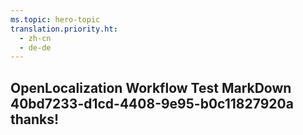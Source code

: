 ```yaml
---
ms.topic: hero-topic
translation.priority.ht: 
  - zh-cn
  - de-de
---
```

## OpenLocalization Workflow Test MarkDown 40bd7233-d1cd-4408-9e95-b0c11827920a thanks!
